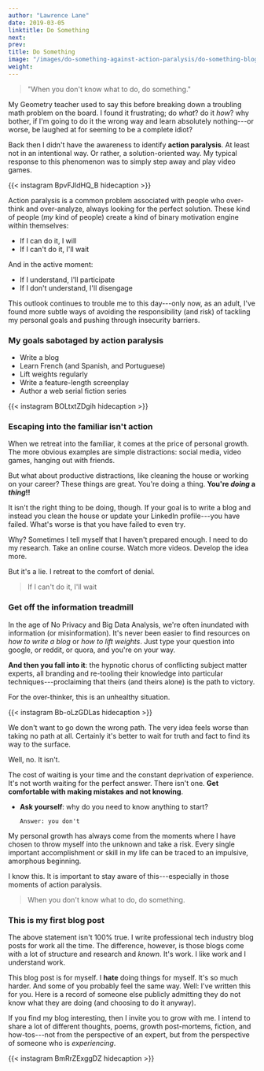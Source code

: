 ```yaml
---
author: "Lawrence Lane"
date: 2019-03-05
linktitle: Do Something
next:  
prev:
title: Do Something
image: "/images/do-something-against-action-paralysis/do-something-blog.png"
weight:
---
```


> "When you don't know what to do, do something."

My Geometry teacher used to say this before breaking down a troubling math problem on the board. I found it frustrating; do _what_? do it _how_? why bother, if I'm going to do it the wrong way and learn absolutely nothing---or worse, be laughed at for seeming to be a complete idiot?

 Back then I didn't have the awareness to identify **action paralysis**. At least not in an intentional way. Or rather, a solution-oriented way. My typical response to this phenomenon was to simply step away and play video games.

 {{< instagram BpvFJldHQ_B hidecaption >}}

 Action paralysis is a common problem associated with people who over-think and over-analyze, always looking for the perfect solution. These kind of people (_my_ kind of people) create a kind of binary motivation engine within themselves:

  - If I can do it, I will
  - If I can't do it, I'll wait

And in the active moment:

  - If I understand, I'll participate
  - If I don't understand, I'll disengage

 This outlook continues to trouble me to this day---only now, as an adult, I've found more subtle ways of avoiding the responsibility (and risk) of tackling my personal goals and pushing through insecurity barriers.

### My goals sabotaged by action paralysis

- Write a blog
- Learn French (and Spanish, and Portuguese)
- Lift weights regularly
- Write a feature-length screenplay
- Author a web serial fiction series

{{< instagram BOLtxtZDgih hidecaption >}}

### Escaping into the familiar isn't action

When we retreat into the familiar, it comes at the price of personal growth. The more obvious examples are simple distractions: social media, video games, hanging out with friends.

But what about productive distractions, like cleaning the house or working on your career? These things are great. You're doing a thing. **You're _doing_ a _thing_!!**

It isn't the right thing to be doing, though. If your goal is to write a blog and instead you clean the house or update your LinkedIn profile---you have failed. What's worse is that you have failed to even try.

Why? Sometimes I tell myself that I haven't prepared enough. I need to do my research. Take an online course. Watch more videos. Develop the idea more.

But it's a lie. I retreat to the comfort of denial.

> If I can't do it, I'll wait

### Get off the information treadmill

In the age of No Privacy and Big Data Analysis, we're often inundated with information (or misinformation). It's never been easier to find resources on _how to write a blog_ or _how to lift weights_. Just type your question into google, or reddit, or quora, and you're on your way.

**And then you fall into it**: the hypnotic chorus of conflicting subject matter experts, all branding and re-tooling their knowledge into particular techniques---proclaiming that theirs (and theirs alone) is the path to victory.

For the over-thinker, this is an unhealthy situation.

{{< instagram Bb-oLzGDLas hidecaption >}}

We don't want to go down the wrong path. The very idea feels worse than taking no path at all. Certainly it's better to wait for truth and fact to find its way to the surface.

Well, no. It isn't.

The cost of waiting is your time and the constant deprivation of experience. It's not worth waiting for the perfect answer. There isn't one. **Get comfortable with making mistakes and not knowing**.

- **Ask yourself**: why do you need to know anything to start?
  ```
  Answer: you don't
  ```

My personal growth has always come from the moments where I have chosen to throw myself into the unknown and take a risk. Every single important accomplishment or skill in my life can be traced to an impulsive, amorphous beginning.

I know this. It is important to stay aware of this---especially in those moments of action paralysis.

> When you don't know what to do, do something.

### This is my first blog post

The above statement isn't 100% true. I write professional tech industry blog posts for work all the time. The difference, however, is those blogs come with a lot of structure and research and _known_. It's work. I like work and I understand work.

This blog post is for myself. I **hate** doing things for myself. It's so much harder. And some of you probably feel the same way. Well: I've written this for you. Here is a record of someone else publicly admitting they do not know what they are doing (and choosing to do it anyway).

If you find my blog interesting, then I invite you to grow with me. I intend to share a lot of different thoughts, poems, growth post-mortems, fiction, and how-tos---not from the perspective of an expert, but from the perspective of someone who is _experiencing_.

{{< instagram BmRrZExggDZ hidecaption >}}
